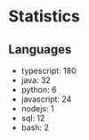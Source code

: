 # Statistics

## Languages

- typescript: 180
- java: 32
- python: 6
- javascript: 24
- nodejs: 1
- sql: 12
- bash: 2
